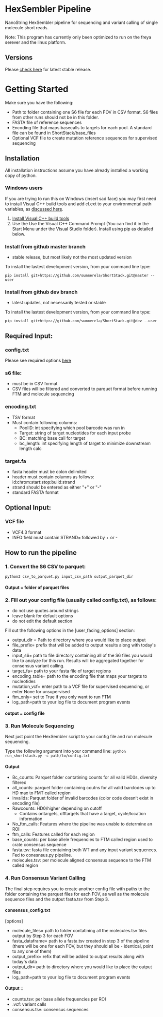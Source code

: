# HexSembler Pipeline
NanoString HexSembler pipeline for sequencing and variant calling of single molecule short reads.  

Note: This program has currently only been optimized to run on the freya serever and the linux platform.  

## Versions
Please [check here](https://github.com/summerela/ShortStack/releases) for latest stable release. 

# Getting Started
Make sure you have the following: 
- Path to folder containing one S6 file for each FOV in CSV format. S6 files from other runs should not be in this folder.  
- FASTA file of reference sequences
- Encoding file that maps basecalls to targets for each pool. A standard file can be found in ShortStack/base_files
- Optional VCF file to create mutation reference sequences for supervised sequencing

## Installation

All installation instructions assume you have already installed a working copy of python. 

### Windows users ###
If you are trying to run this on Windows (insert sad face) you may first need to install Visual C++ build tools and add cl.ext to your environmental path variables, as [discussed here](https://stackoverflow.com/questions/41724445/python-pip-on-windows-command-cl-exe-failed/41724634). 

1. [Install Visual C++ build tools](https://visualstudio.microsoft.com/downloads/#build-tools-for-visual-studio-2017)
2. Use the Use the Visual C++ Command Prompt (You can find it in the Start Menu under the Visual Studio folder). Install using pip as detailed below. 
    

### Install from github master branch 
- stable release, but most likely not the most updated version

To install the lastest development version, from your command line type: 

    pip install git+https://github.com/summerela/ShortStack.git@master --user

### Install from github dev branch 
- latest updates, not necessarily tested or stable

To install the lastest development version, from your command line type: 

    pip install git+https://github.com/summerela/ShortStack.git@dev --user

## Required Input: 
### config.txt
Please see required options [here](https://github.com/summerela/ShortStack/blob/dev/ShortStack/example_files/config.txt)
### s6 file:
- must be in CSV format
- CSV files will be filtered and converted to parquet format before running FTM and molecule sequencing
### encoding.txt 
- TSV format
- Must contain following columns:
    - PoolID: int specifying which pool barcode was run in
    - Target: string of target nucleotides for each input probe
    - BC: matching base call for target
    - bc_length: int specifying length of target to minimize downstream length calc
### target.fa
- fasta header must be colon delimited
- header must contain columns as follows: 
     id:chrom:start:stop:build:strand
- strand should be entered as either "+" or "-"
- standard FASTA format

## Optional Input:
### VCF file
- VCF4.3 format
- INFO field must contain STRAND= followed by + or - 

## How to run the pipeline 
### 1. Convert the S6 CSV to parquet: 
  
`python3 csv_to_parquet.py input_csv_path output_parquet_dir`

#### Output = folder of parquet files

### 2. Fill out your config file (usually called config.txt), as follows: 
- do not use quotes around strings
- leave blank for default options
- do not edit the default section

Fill out the following options in the [user_facing_options] section: 
- output_dir = Path to directory where you would like to place output
- file_prefix= prefix that will be added to output results along with today's data
- input_s6= path to file directory containing all of the S6 files you would like to analyze for this run. Results will be aggregated together for consensus variant calling. 
- target_fa= path to your fasta file of target regions
- encoding_table= path to the encoding file that maps your targets to nucleotides
- mutation_vcf= enter path to a VCF file for supervised sequencing, or enter None for unsupervised
- ftm_only= set to True if you only want to run FTM
- log_path=path to your log file to document program events

#### output = config file 

### 3. Run Molecule Sequencing
Next just point the HexSembler script to your config file and run molecule sequencing. 

Type the following argument into your command line: 
`python run_shortstack.py -c path/to/config.txt`

 #### Output 
- Bc_counts: Parquet folder contatining counts for all valid HD0s, diversity filtered
- all_counts: parquet folder containing coutns for all valid barclodes up to HD max to FMT called region
- Invalids:  Parquet folder of invalid barcodes (color code doesn’t exist in encoding file)
- Rawcounts: HD0/higher depending on cutoff
    - Contains ontargets, offtargets that have a target, cycle/location information
- No_ftm_calls: Features where the pipeline was unable to determine an ROI
- ftm_calls: Features called for each region 
- base_counts: per base allele frequencies to FTM called region used to crate consensus sequence
- fasta.tsv: fasta file containing both WT and any input variant sequences. Fed to conesnsus.py pipeline. 
- molecules.tsv: per molecule aligned consensus sequence to the FTM called region

### 4. Run Consensus Variant Calling
The final step requires you to create another config file with paths to the folder containing the parquet files for each FOV, as well as the molecule sequence files and the output fasta.tsv from Step 3. 

#### consensus_config.txt
[options]
- molecule_files= path to folder contatining all the molecules.tsv files output by Step 3 for each FOV
- fasta_dataframe= path to a fasta.tsv created in step 3 of the pipeline (there will be one for each FOV, but they should all be - identical, point to any one of them)
- output_prefix= refix that will be added to output results along with today's data
- output_dir= path to directory where you would like to place the output files
- log_path=path to your log file to document program events

#### Output = 
- counts.tsv: per base allele frequencies per ROI 
- .vcf: variant calls
- consensus.tsv: consensus sequences
